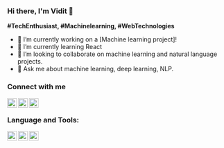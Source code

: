 ### Hi there, I'm Vidit 👋
**#TechEnthusiast, #Machinelearning, #WebTechnologies**

- 🔭 I’m currently working on a [Machine learning project]!
- 🌱 I’m currently learning React
- 👯  I’m looking to collaborate on machine learning and natural language projects.
- 💬 Ask me about machine learning, deep learning, NLP.

### Connect with me
<a href="https://twitter.com/vidit_khemka">
    <img align="left" width="22px" src="https://camo.githubusercontent.com/eacc870029bca30353239d9d629076ba4c18de75/68747470733a2f2f63646e2e6a7364656c6976722e6e65742f6e706d2f73696d706c652d69636f6e734076332f69636f6e732f747769747465722e737667"/>
</a>

<a href="https://www.linkedin.com/in/vidit-khemka-486061143/">
    <img align="left" width="22px" src="https://camo.githubusercontent.com/b65faae8871ebbdb99790f2644ea7f3c89800b0c/68747470733a2f2f63646e2e6a7364656c6976722e6e65742f6e706d2f73696d706c652d69636f6e734076332f69636f6e732f6c696e6b6564696e2e737667"/>
</a>

<a href="https://www.kaggle.com/viditkhemka">
    <img align="left" width="22px" src="https://camo.githubusercontent.com/c121b7ba0c8d119a6032e693fc28057b2f1160d0/68747470733a2f2f63646e2e6a7364656c6976722e6e65742f6e706d2f73696d706c652d69636f6e7340332e342e302f69636f6e732f6b6167676c652e737667"/>
</a>

<br />


### Language and Tools:
<img align="left" width="22px" src="https://github.com/viditkhemka63/viditkhemka63/icons/tf.png"/>
<img align="left" width="22px" src="https://github.com/viditkhemka63/viditkhemka63/icons/pytorch.png"/>
<img align="left" width="22px" src="https://github.com/viditkhemka63/viditkhemka63/icons/vs_code.png"/>

